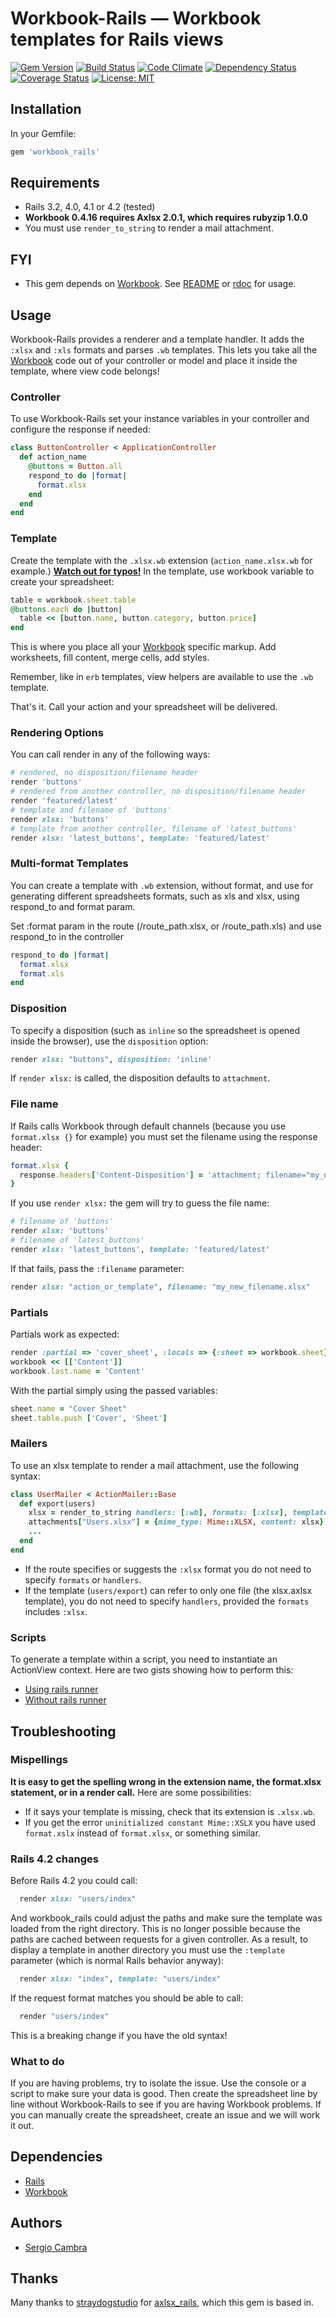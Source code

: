 Workbook-Rails &mdash; Workbook templates for Rails views
===================================================

[![Gem
Version](https://badge.fury.io/rb/workbook_rails.svg)](http://badge.fury.io/rb/workbook_rails)
[![Build Status](https://secure.travis-ci.org/Programatica/workbook_rails.png?branch=master)](http://travis-ci.org/Programatica/workbook_rails)
[![Code Climate](https://codeclimate.com/github/Programatica/workbook_rails/badges/gpa.svg)](https://codeclimate.com/github/Programatica/workbook_rails)
[![Dependency Status](https://gemnasium.com/Programatica/workbook_rails.png?branch=master)](https://gemnasium.com/Programatica/workbook_rails)
[![Coverage
Status](https://coveralls.io/repos/Programatica/workbook_rails/badge.png)](https://coveralls.io/r/Programatica/workbook_rails)
[![License: MIT](https://img.shields.io/badge/License-MIT-blue.svg)](https://opensource.org/licenses/MIT)


## Installation

In your Gemfile:

```ruby
gem 'workbook_rails'
```

## Requirements

* Rails 3.2, 4.0, 4.1 or 4.2 (tested)
* **Workbook 0.4.16 requires Axlsx 2.0.1, which requires rubyzip 1.0.0**
* You must use `render_to_string` to render a mail attachment.

## FYI

* This gem depends on [Workbook](https://github.com/murb/workbook). See [README](https://github.com/murb/workbook) or [rdoc](http://www.rubydoc.info/github/murb/workbook) for usage.

## Usage

Workbook-Rails provides a renderer and a template handler. It adds the `:xlsx` and `:xls` formats and parses `.wb` templates. This lets you take all the [Workbook](https://github.com/murb/workbook) code out of your controller or model and place it inside the template, where view code belongs!

### Controller

To use Workbook-Rails set your instance variables in your controller and configure the response if needed:

```ruby
class ButtonController < ApplicationController
  def action_name
    @buttons = Button.all
    respond_to do |format|
      format.xlsx
    end
  end
end
```

### Template

Create the template with the `.xlsx.wb` extension (`action_name.xlsx.wb` for example.) [**Watch out for typos!**](#troubleshooting) In the template, use workbook variable to create your spreadsheet:

```ruby
table = workbook.sheet.table
@buttons.each do |button|
  table << [button.name, button.category, button.price]
end
```

This is where you place all your [Workbook](https://github.com/murb/workbook) specific markup. Add worksheets, fill content, merge cells, add styles.

Remember, like in `erb` templates, view helpers are available to use the `.wb` template.

That's it. Call your action and your spreadsheet will be delivered.

### Rendering Options

You can call render in any of the following ways:

```ruby
# rendered, no disposition/filename header
render 'buttons'
# rendered from another controller, no disposition/filename header
render 'featured/latest'
# template and filename of 'buttons'
render xlsx: 'buttons'
# template from another controller, filename of 'latest_buttons'
render xlsx: 'latest_buttons', template: 'featured/latest'
```

### Multi-format Templates

You can create a template with `.wb` extension, without format, and use for generating different spreadsheets formats, such as xls and xlsx, using respond_to and format param.

Set :format param in the route (/route_path.xlsx, or /route_path.xls) and use respond_to in the controller

```ruby
respond_to do |format|
  format.xlsx
  format.xls
end
```

### Disposition

To specify a disposition (such as `inline` so the spreadsheet is opened inside the browser), use the `disposition` option:

```ruby
render xlsx: "buttons", disposition: 'inline'
```

If `render xlsx:` is called, the disposition defaults to `attachment`.

### File name

If Rails calls Workbook through default channels (because you use `format.xlsx {}` for example) you must set the filename using the response header:

```ruby
format.xlsx {
  response.headers['Content-Disposition'] = 'attachment; filename="my_new_filename.xlsx"'
}
```

If you use `render xlsx:` the gem will try to guess the file name:

```ruby
# filename of 'buttons'
render xlsx: 'buttons'
# filename of 'latest_buttons'
render xlsx: 'latest_buttons', template: 'featured/latest'
```

If that fails, pass the `:filename` parameter:

```ruby
render xlsx: "action_or_template", filename: "my_new_filename.xlsx"
```

### Partials

Partials work as expected:

```ruby
render :partial => 'cover_sheet', :locals => {:sheet => workbook.sheet}
workbook << [['Content']]
workbook.last.name = 'Content'
```

With the partial simply using the passed variables:

```ruby
sheet.name = "Cover Sheet"
sheet.table.push ['Cover', 'Sheet']
```

### Mailers

To use an xlsx template to render a mail attachment, use the following syntax:

```ruby
class UserMailer < ActionMailer::Base
  def export(users)
    xlsx = render_to_string handlers: [:wb], formats: [:xlsx], template: "users/export", locals: {users: users}
    attachments["Users.xlsx"] = {mime_type: Mime::XLSX, content: xlsx}
    ...
  end
end
```

* If the route specifies or suggests the `:xlsx` format you do not need to specify `formats` or `handlers`.
* If the template (`users/export`) can refer to only one file (the xlsx.axlsx template), you do not need to specify `handlers`, provided the `formats` includes `:xlsx`.

### Scripts

To generate a template within a script, you need to instantiate an ActionView context. Here are two gists showing how to perform this:

* [Using rails runner](https://gist.github.com/straydogstudio/323139591f2cc5d48fbc)
* [Without rails runner](https://gist.github.com/straydogstudio/dceb775ead81470cea70)

## Troubleshooting

### Mispellings

**It is easy to get the spelling wrong in the extension name, the format.xlsx statement, or in a render call.** Here are some possibilities:

* If it says your template is missing, check that its extension is `.xlsx.wb`.
* If you get the error `uninitialized constant Mime::XSLX` you have used `format.xslx` instead of `format.xlsx`, or something similar.

### Rails 4.2 changes

Before Rails 4.2 you could call:

```ruby
  render xlsx: "users/index"
```

And workbook_rails could adjust the paths and make sure the template was loaded from the right directory. This is no longer possible because the paths are cached between requests for a given controller. As a result, to display a template in another directory you must use the `:template` parameter (which is normal Rails behavior anyway):

```ruby
  render xlsx: "index", template: "users/index"
```

If the request format matches you should be able to call:

```ruby
  render "users/index"
```

This is a breaking change if you have the old syntax!

### What to do

If you are having problems, try to isolate the issue. Use the console or a script to make sure your data is good. Then create the spreadsheet line by line without Workbook-Rails to see if you are having Workbook problems. If you can manually create the spreadsheet, create an issue and we will work it out.

## Dependencies

- [Rails](https://github.com/rails/rails)
- [Workbook](https://github.com/murb/workbook)

## Authors

* [Sergio Cambra](https://github.com/scambra)

## Thanks

Many thanks to [straydogstudio](https://github.com/straydogstudio) for [axlsx_rails](https://github.com/straydogstudio/axlsx_rails), which this gem is based in.
